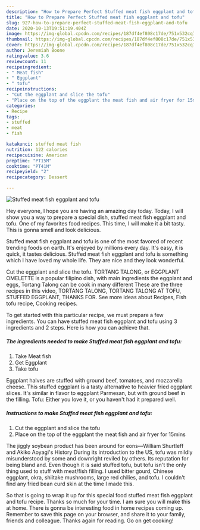 ```yaml
---
description: "How to Prepare Perfect Stuffed meat fish eggplant and tofu"
title: "How to Prepare Perfect Stuffed meat fish eggplant and tofu"
slug: 927-how-to-prepare-perfect-stuffed-meat-fish-eggplant-and-tofu
date: 2020-10-13T19:51:19.404Z
image: https://img-global.cpcdn.com/recipes/187df4ef808c17de/751x532cq70/stuffed-meat-fish-eggplant-and-tofu-recipe-main-photo.jpg
thumbnail: https://img-global.cpcdn.com/recipes/187df4ef808c17de/751x532cq70/stuffed-meat-fish-eggplant-and-tofu-recipe-main-photo.jpg
cover: https://img-global.cpcdn.com/recipes/187df4ef808c17de/751x532cq70/stuffed-meat-fish-eggplant-and-tofu-recipe-main-photo.jpg
author: Jeremiah Boone
ratingvalue: 3.6
reviewcount: 11
recipeingredient:
- " Meat fish"
- " Eggplant"
- " tofu"
recipeinstructions:
- "Cut the eggplant and slice the tofu"
- "Place on the top of the eggplant the meat fish and air fryer for 15mins"
categories:
- Recipe
tags:
- stuffed
- meat
- fish

katakunci: stuffed meat fish 
nutrition: 122 calories
recipecuisine: American
preptime: "PT15M"
cooktime: "PT41M"
recipeyield: "2"
recipecategory: Dessert

---
```



![Stuffed meat fish eggplant and tofu](https://img-global.cpcdn.com/recipes/187df4ef808c17de/751x532cq70/stuffed-meat-fish-eggplant-and-tofu-recipe-main-photo.jpg)

Hey everyone, I hope you are having an amazing day today. Today, I will show you a way to prepare a special dish, stuffed meat fish eggplant and tofu. One of my favorites food recipes. This time, I will make it a bit tasty. This is gonna smell and look delicious.

Stuffed meat fish eggplant and tofu is one of the most favored of recent trending foods on earth. It's enjoyed by millions every day. It's easy, it is quick, it tastes delicious. Stuffed meat fish eggplant and tofu is something which I have loved my whole life. They are nice and they look wonderful.

Cut the eggplant and slice the tofu. TORTANG TALONG, or EGGPLANT OMELETTE is a popular filipino dish, with main ingredients the eggplant and eggs, Tortang Talong can be cook in many different These are the three recipes in this video, TORTANG TALONG, TORTANG TALONG AT TOFU, STUFFED EGGPLANT, THANKS FOR. See more ideas about Recipes, Fish tofu recipe, Cooking recipes.


To get started with this particular recipe, we must prepare a few ingredients. You can have stuffed meat fish eggplant and tofu using 3 ingredients and 2 steps. Here is how you can achieve that.

<!--inarticleads1-->

##### The ingredients needed to make Stuffed meat fish eggplant and tofu:

1. Take  Meat fish
1. Get  Eggplant
1. Take  tofu


Eggplant halves are stuffed with ground beef, tomatoes, and mozzarella cheese. This stuffed eggplant is a tasty alternative to heavier fried eggplant slices. It&#39;s similar in flavor to eggplant Parmesan, but with ground beef in the filling. Tofu: Either you love it, or you haven&#39;t had it prepared well. 

<!--inarticleads2-->

##### Instructions to make Stuffed meat fish eggplant and tofu:

1. Cut the eggplant and slice the tofu
1. Place on the top of the eggplant the meat fish and air fryer for 15mins


The jiggly soybean product has been around for eons—William Shurtleff and Akiko Aoyagi&#39;s History During its introduction to the US, tofu was mildly misunderstood by some and downright reviled by others. Its reputation for being bland and. Even though it is said stuffed tofu, but tofu isn&#39;t the only thing used to stuff with meat/fish filling. I used bitter gourd, Chinese eggplant, okra, shiitake mushrooms, large red chilies, and tofu. I couldn&#39;t find any fried bean curd skin at the time I made this. 

So that is going to wrap it up for this special food stuffed meat fish eggplant and tofu recipe. Thanks so much for your time. I am sure you will make this at home. There is gonna be interesting food in home recipes coming up. Remember to save this page on your browser, and share it to your family, friends and colleague. Thanks again for reading. Go on get cooking!
